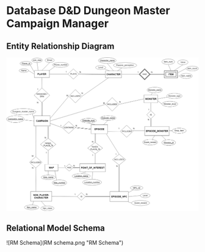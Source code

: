 # Database D&D Dungeon Master Campaign Manager

Entity Relationship Diagram
---------------------------
![ER Diagram](D&D_ER_Diagram.png "ER Diagram")

Relational Model Schema
-----------------------
![RM Schema](RM schema.png "RM Schema")
